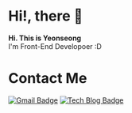 ### <h1> Hi!, there 👋</h1>

 <strong>Hi. This is Yeonseong</strong> <br/>
 I'm Front-End Developoer :D
 
<!--  <h1>SKILL</h1>
 - Javascript (ES6+)<br/>
 - Typescript <br/>
 - HTML5 & CSS<br/>
 - React.js<br/>
 - Next js<br/>
 - Redux , saga , recoil, react qeury<br/>
 - Sass, Styled Component<br/>
 - Git & Github & GitLab<br/>
 - Scrum<br/>
 -->
<h1>Contact Me</h1>

[![Gmail Badge](https://img.shields.io/badge/Gmail-d14836?style=flat-square&logo=Gmail&logoColor=white&link=mailto:snugyun01@gmail.com)](mailto:dustjd1535@gmail.com)
[![Tech Blog Badge](http://img.shields.io/badge/-Velog-green?style=flat-square&logo=velog&link=https://bmh8993.github.io/)](https://github.com/LEEYEONSEONG)
<!--
**LEEYEONSEONG/Leeyeonseong** is a ✨ _special_ ✨ repository because its `README.md` (this file) appears on your GitHub profile.

Here are some ideas to get you started:

- 🔭 I’m currently working on ...
- 🌱 I’m currently learning ...
- 👯 I’m looking to collaborate on ...
- 🤔 I’m looking for help with ...
- 💬 Ask me about ...
- 📫 How to reach me: ...
- 😄 Pronouns: ...
- ⚡ Fun fact: ...
-->
